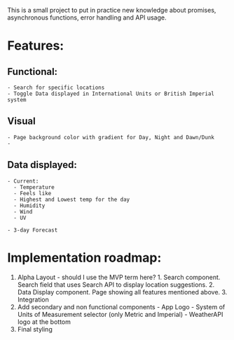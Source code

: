 This is a small project to put in practice new knowledge about promises, asynchronous functions, error handling and API usage.

# Features:
  ## Functional:
    - Search for specific locations
    - Toggle Data displayed in International Units or British Imperial system

  ## Visual
    - Page background color with gradient for Day, Night and Dawn/Dunk
    - 

  ## Data displayed:
    - Current:
      - Temperature
      - Feels like
      - Highest and Lowest temp for the day
      - Humidity
      - Wind
      - UV

    - 3-day Forecast

# Implementation roadmap:
  1. Alpha Layout - should I use the MVP term here?
    1. Search component. Search field that uses Search API to display location suggestions.
    2. Data Display component. Page showing all features mentioned above. 
    3. Integration
  2. Add secondary and non functional components
    - App Logo
    - System of Units of Measurement selector (only Metric and Imperial)
    - WeatherAPI logo at the bottom
  3. Final styling